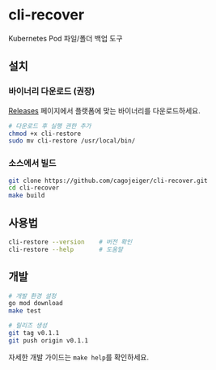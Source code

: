 # cli-recover

Kubernetes Pod 파일/폴더 백업 도구

## 설치

### 바이너리 다운로드 (권장)

[Releases](https://github.com/cagojeiger/cli-recover/releases) 페이지에서 플랫폼에 맞는 바이너리를 다운로드하세요.

```bash
# 다운로드 후 실행 권한 추가
chmod +x cli-restore
sudo mv cli-restore /usr/local/bin/
```

### 소스에서 빌드

```bash
git clone https://github.com/cagojeiger/cli-recover.git
cd cli-recover
make build
```

## 사용법

```bash
cli-restore --version    # 버전 확인
cli-restore --help       # 도움말
```

## 개발

```bash
# 개발 환경 설정
go mod download
make test

# 릴리즈 생성
git tag v0.1.1
git push origin v0.1.1
```

자세한 개발 가이드는 `make help`를 확인하세요.
